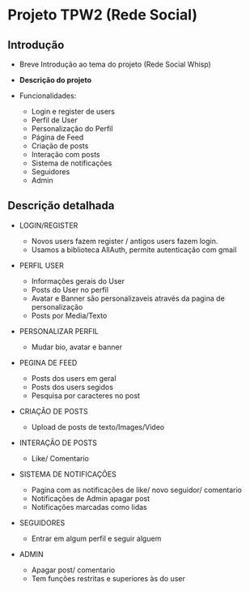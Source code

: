 # Projeto TPW2 (Rede Social)

## **Introdução**
- Breve Introdução ao tema do projeto (Rede Social Whisp)

- **Descrição do projeto**
- Funcionalidades:
    * Login e register de users
    * Perfil de User
    * Personalização do Perfil
    * Página de Feed
    * Criação de posts
    * Interação com posts
    * Sistema de notificações
    * Seguidores
    * Admin

## **Descrição detalhada**

+ LOGIN/REGISTER
    - Novos users fazem register / antigos users fazem login.
    - Usamos a biblioteca AllAuth, permite autenticação com gmail

+ PERFIL USER
    - Informações gerais do User
    - Posts do User no perfil
    - Avatar e Banner são personalizaveis através da pagina de personalização
    - Posts por Media/Texto

+ PERSONALIZAR PERFIL
    - Mudar bio, avatar e banner

+ PEGINA DE FEED
    - Posts dos users em geral
    - Posts dos users segidos
    - Pesquisa por caracteres no post

+ CRIAÇÂO DE POSTS
    - Upload de posts de texto/Images/Video

+ INTERAÇÂO DE POSTS
    - Like/ Comentario

+ SISTEMA DE NOTIFICAÇÔES
    - Pagina com as notificações de like/ novo seguidor/ comentario
    - Notificações de Admin apagar post
    - Notificações marcadas como lidas

+ SEGUIDORES
    - Entrar em algum perfil e seguir alguem

+ ADMIN
    - Apagar post/ comentario
    - Tem funções restritas e superiores às do user
